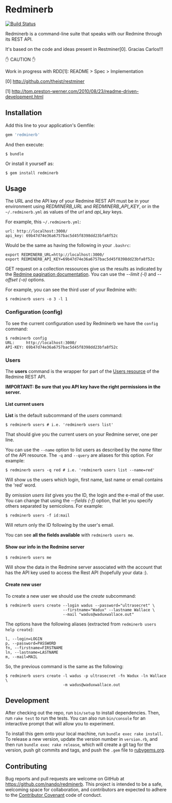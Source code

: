 [travis]: https://travis-ci.org/nando/redminerb

# Redminerb

[![Build Status](https://travis-ci.org/nando/redminerb.svg?branch=master)][travis]

Redminerb is a command-line suite that speaks with our Redmine through its REST API.

It's based on the code and ideas present in Restminer[0]. Gracias Carlos!!!

:hand: CAUTION :hand:

Work in progress with RDD[1]: README > Spec > Implementation

[0] http://github.com/theist/restminer

[1] http://tom.preston-werner.com/2010/08/23/readme-driven-development.html

## Installation

Add this line to your application's Gemfile:

```ruby
gem 'redminerb'
```

And then execute:

    $ bundle

Or install it yourself as:

    $ gem install redminerb

## Usage

The URL and the API key of your Redmine REST API must be in your environment
using *REDMINERB_URL* and *REDMINERB_API_KEY*, or in the `~/.redminerb.yml` as values
of the *url* and *api_key* keys.

For example, this `~/.redminerb.yml`:

    url: http://localhost:3000/
    api_key: 69b47d74e36a6757bac5d45f8398dd23bfa8f52c

Would be the same as having the following in your `.bashrc`:

    export REDMINERB_URL=http://localhost:3000/
    export REDMINERB_API_KEY=69b47d74e36a6757bac5d45f8398dd23bfa8f52c

GET request on a collection ressources give us the results as indicated by the
[Redmine pagination documentation](http://www.redmine.org/projects/redmine/wiki/Rest_api#Collection-resources-and-pagination). You can use the *--limit (-l)* and *--offset (-o)* options.

For example, you can see the third user of your Redmine with:

    $ redminerb users -o 3 -l 1

### Configuration (config)

To see the current configuration used by Redminerb we have the `config` command:

    $ redminerb config
    URL:     http://localhost:3000/
    API-KEY: 69b47d74e36a6757bac5d45f8398dd23bfa8f52c

### Users

The **users** command is the wrapper for part of the [Users resource](http://www.redmine.org/projects/redmine/wiki/Rest_Users) of the Redmine REST API.

**IMPORTANT: Be sure that you API key have the right permissions in the server.**

#### List current users

**List** is the default subcommand of the *users* command:

    $ redminerb users # i.e. 'redminerb users list'

That should give you the current users on your Redmine server, one per line.

You can use the `--name` option to list users as described by the *name* filter of the API resource. The `-q` and `--query` are aliases for this option. For example:

    $ redminerb users -q red # i.e. 'redminerb users list --name=red'

Will show us the users which login, first name, last name or email contains the 'red' word.

By omission *users list* gives you the ID, the login and the e-mail of the user. You can
change that using the *--fields (-f)* option, that let you specify others separated
by semicolons. For example:
 
    $ redminerb users -f id:mail

Will return only the ID following by the user's email.

You can see **all the fields available** with `redminerb users me`.

#### Show our info in the Redmine server

    $ redminerb users me

Will show the data in the Redmine server associated with the account that has
the API key used to access the Rest API (hopefully your data :).


#### Create new user

To create a new user we should use the *create* subcommand:

    $ redminerb users create --login wadus --password="ultrasecret" \
                             --firstname="Wadux" --lastname Wallace \
                             --mail "wadus@waduxwallace.out"

The options have the following aliases (extracted from `redminerb users help create`):

    l, --login=LOGIN           
    p, --password=PASSWORD     
    fn, --firstname=FIRSTNAME  
    ln, --lastname=LASTNAME    
    m, --mail=MAIL

So, the previous command is the same as the following:

    $ redminerb users create -l wadus -p ultrasecret -fn Wadux -ln Wallace \
                             -m wadus@waduxwallace.out

## Development

After checking out the repo, run `bin/setup` to install dependencies. Then, run `rake test` to run the tests. You can also run `bin/console` for an interactive prompt that will allow you to experiment.

To install this gem onto your local machine, run `bundle exec rake install`. To release a new version, update the version number in `version.rb`, and then run `bundle exec rake release`, which will create a git tag for the version, push git commits and tags, and push the `.gem` file to [rubygems.org](https://rubygems.org).

## Contributing

Bug reports and pull requests are welcome on GitHub at https://github.com/nando/redminerb. This project is intended to be a safe, welcoming space for collaboration, and contributors are expected to adhere to the [Contributor Covenant](http://contributor-covenant.org) code of conduct.

